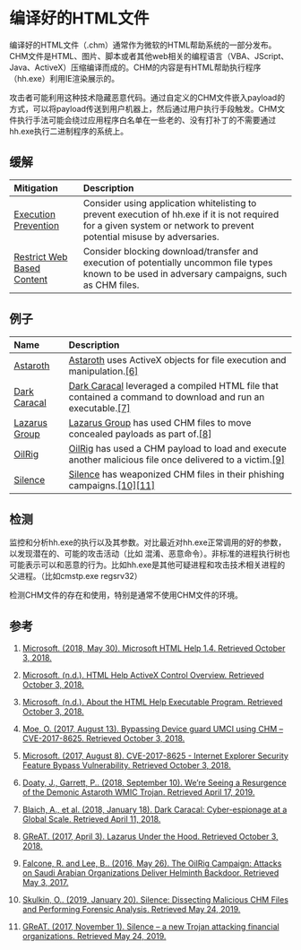 # 编译好的HTML文件

编译好的HTML文件（.chm）通常作为微软的HTML帮助系统的一部分发布。CHM文件是HTML、图片、脚本或者其他web相关的编程语言（VBA、JScript、Java、ActiveX）压缩编译而成的。CHM的内容是有HTML帮助执行程序（hh.exe）利用IE渲染展示的。

攻击者可能利用这种技术隐藏恶意代码。通过自定义的CHM文件嵌入payload的方式，可以将payload传送到用户机器上，然后通过用户执行手段触发。CHM文件执行手法可能会绕过应用程序白名单在一些老的、没有打补丁的不需要通过hh.exe执行二进制程序的系统上。

## 缓解

| Mitigation | Description |
| :--- | :--- |
| [Execution Prevention](https://attack.mitre.org/mitigations/M1038) | Consider using application whitelisting to prevent execution of hh.exe if it is not required for a given system or network to prevent potential misuse by adversaries. |
| [Restrict Web Based Content](https://attack.mitre.org/mitigations/M1021) | Consider blocking download/transfer and execution of potentially uncommon file types known to be used in adversary campaigns, such as CHM files. |

## 例子

| Name | Description |
| :--- | :--- |
| [Astaroth](https://attack.mitre.org/software/S0373) | [Astaroth](https://attack.mitre.org/software/S0373) uses ActiveX objects for file execution and manipulation.[\[6\]](https://cofense.com/seeing-resurgence-demonic-astaroth-wmic-trojan/) |
| [Dark Caracal](https://attack.mitre.org/groups/G0070) | [Dark Caracal](https://attack.mitre.org/groups/G0070) leveraged a compiled HTML file that contained a command to download and run an executable.[\[7\]](https://info.lookout.com/rs/051-ESQ-475/images/Lookout_Dark-Caracal_srr_20180118_us_v.1.0.pdf) |
| [Lazarus Group](https://attack.mitre.org/groups/G0032) | [Lazarus Group](https://attack.mitre.org/groups/G0032) has used CHM files to move concealed payloads as part of.[\[8\]](https://media.kasperskycontenthub.com/wp-content/uploads/sites/43/2018/03/07180244/Lazarus_Under_The_Hood_PDF_final.pdf) |
| [OilRig](https://attack.mitre.org/groups/G0049) | [OilRig](https://attack.mitre.org/groups/G0049) has used a CHM payload to load and execute another malicious file once delivered to a victim.[\[9\]](http://researchcenter.paloaltonetworks.com/2016/05/the-oilrig-campaign-attacks-on-saudi-arabian-organizations-deliver-helminth-backdoor/) |
| [Silence](https://attack.mitre.org/groups/G0091) | [Silence](https://attack.mitre.org/groups/G0091) has weaponized CHM files in their phishing campaigns.[\[10\]](https://cyberforensicator.com/2019/01/20/silence-dissecting-malicious-chm-files-and-performing-forensic-analysis/)[\[11\]](https://securelist.com/the-silence/83009/) |

## 检测

监控和分析hh.exe的执行以及其参数。对比最近对hh.exe正常调用的好的参数，以发现潜在的、可能的攻击活动（比如 混淆、恶意命令）。非标准的进程执行树也可能表示可以和恶意的行为。比如hh.exe是其他可疑进程和攻击技术相关进程的父进程。（比如cmstp.exe regsrv32）

检测CHM文件的存在和使用，特别是通常不使用CHM文件的环境。

## 参考

1. [Microsoft. \(2018, May 30\). Microsoft HTML Help 1.4. Retrieved October 3, 2018.](https://docs.microsoft.com/previous-versions/windows/desktop/htmlhelp/microsoft-html-help-1-4-sdk)

2. [Microsoft. \(n.d.\). HTML Help ActiveX Control Overview. Retrieved October 3, 2018.](https://msdn.microsoft.com/windows/desktop/ms644670)

3. [Microsoft. \(n.d.\). About the HTML Help Executable Program. Retrieved October 3, 2018.](https://msdn.microsoft.com/windows/desktop/ms524405)
4. [Moe, O. \(2017, August 13\). Bypassing Device guard UMCI using CHM – CVE-2017-8625. Retrieved October 3, 2018.](https://msitpros.com/?p=3909)
5. [Microsoft. \(2017, August 8\). CVE-2017-8625 - Internet Explorer Security Feature Bypass Vulnerability. Retrieved October 3, 2018.](https://portal.msrc.microsoft.com/en-US/security-guidance/advisory/CVE-2017-8625)
6. [Doaty, J., Garrett, P.. \(2018, September 10\). We’re Seeing a Resurgence of the Demonic Astaroth WMIC Trojan. Retrieved April 17, 2019.](https://cofense.com/seeing-resurgence-demonic-astaroth-wmic-trojan/)
7. [Blaich, A., et al. \(2018, January 18\). Dark Caracal: Cyber-espionage at a Global Scale. Retrieved April 11, 2018.](https://info.lookout.com/rs/051-ESQ-475/images/Lookout_Dark-Caracal_srr_20180118_us_v.1.0.pdf)
8. [GReAT. \(2017, April 3\). Lazarus Under the Hood. Retrieved October 3, 2018.](https://media.kasperskycontenthub.com/wp-content/uploads/sites/43/2018/03/07180244/Lazarus_Under_The_Hood_PDF_final.pdf)
9. [Falcone, R. and Lee, B.. \(2016, May 26\). The OilRig Campaign: Attacks on Saudi Arabian Organizations Deliver Helminth Backdoor. Retrieved May 3, 2017.](http://researchcenter.paloaltonetworks.com/2016/05/the-oilrig-campaign-attacks-on-saudi-arabian-organizations-deliver-helminth-backdoor/)
10. [Skulkin, O.. \(2019, January 20\). Silence: Dissecting Malicious CHM Files and Performing Forensic Analysis. Retrieved May 24, 2019.](https://cyberforensicator.com/2019/01/20/silence-dissecting-malicious-chm-files-and-performing-forensic-analysis/)
11. [GReAT. \(2017, November 1\). Silence – a new Trojan attacking financial organizations. Retrieved May 24, 2019.](https://securelist.com/the-silence/83009/)



